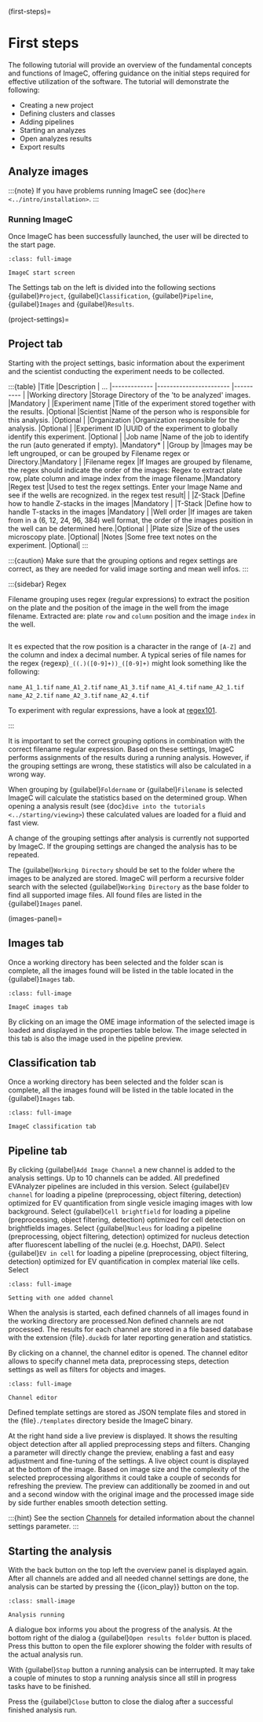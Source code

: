 (first-steps)=
# First steps

The following tutorial will provide an overview of the fundamental concepts and functions of ImageC, offering guidance on the initial steps required for effective utilization of the software.
The tutorial will demonstrate the following:

- Creating a new project
- Defining clusters and classes
- Adding pipelines
- Starting an analyzes
- Open analyzes results
- Export results


## Analyze images

:::{note}
If you have problems running ImageC see {doc}`here <../intro/installation>`.
:::

### Running ImageC

Once ImageC has been successfully launched, the user will be directed to the start page. 

```{figure} images/screenshot_start_screen.png
:class: full-image

ImageC start screen
```

The Settings tab on the left is divided into the following sections {guilabel}`Project`, {guilabel}`Classification`, {guilabel}`Pipeline`, {guilabel}`Images` and {guilabel}`Results`.

(project-settings)=
## Project tab

Starting with the project settings, basic information about the experiment and the scientist conducting the experiment needs to be collected.

:::{table}
|Title                   |Description                                                      | ...
|-------------           |-----------------------                                          |---------- |
|Working directory       |Storage Directory of the 'to be analyzed' images.                |Mandatory  |
|Experiment name         |Title of the experiment stored together with the results.        |Optional
|Scientist               |Name of the person who is responsible for this analysis.         |Optional   |
|Organization            |Organization responsible for the analysis.                       |Optional   |
|Experiment ID           |UUID of the experiment to globally identify this experiment.     |Optional   |
|Job name                |Name of the job to identify the run (auto generated if empty).   |Mandatory* |
|Group by                |Images may be left ungrouped, or can be grouped by Filename regex or Directory.|Mandatory |
|Filename regex          |If Images are grouped by filename, the regex should indicate the order of the images: Regex to extract plate row, plate column and image index from the image filename.|Mandatory
|Regex test              |Used to test the regex settings. Enter your Image Name and see if the wells are recognized. in the regex test result|   |
|Z-Stack                 |Define how to handle Z-stacks in the images                      |Mandatory  |
|T-Stack                 |Define how to handle T-stacks in the images                      |Mandatory  |
|Well order              |If images are taken from in a (6, 12, 24, 96, 384) well format, the order of the images position in the well can be determined here.|Optional |
|Plate size              |Size of the uses microscopy plate.                               |Optional|
|Notes                   |Some free text notes on the experiment.                          |Optional|
:::

:::{caution}
Make sure that the grouping options and regex settings are correct, as they are needed for valid image sorting and mean well infos.
:::

:::{sidebar} Regex

Filename grouping uses regex (regular expressions) to extract the position on the plate and the position of the image in the well from the image filename.
Extracted are: plate `row` and `column` position and the image `index` in the well.

```{image} images/regex_example.drawio.svg
``` 

It es expected that the row position is a character in the range of `[A-Z]` and the column and index a decimal number.
A typical series of file names for the regex {regexp}`_((.)([0-9]+))_([0-9]+)` might look something like the following:

`name_A1_1.tif`
`name_A1_2.tif`
`name_A1_3.tif`
`name_A1_4.tif`
`name_A2_1.tif`
`name_A2_2.tif`
`name_A2_3.tif`
`name_A2_4.tif`

To experiment with regular expressions, have a look at [regex101](https://regex101.com/).

:::

It is important to set the correct grouping options in combination with the correct filename regular expression.
Based on these settings, ImageC performs assignments of the results during a running analysis.
However, if the grouping settings are wrong, these statistics will also be calculated in a wrong way.

When grouping by {guilabel}`Foldername` or {guilabel}`Filename` is selected ImageC will calculate the statistics based on the determined group.
When opening a analysis result (see {doc}`dive into the tutorials <../starting/viewing>`) these calculated values are loaded for a fluid and fast view.

A change of the grouping settings after analysis is currently not supported by ImageC. 
If the grouping settings are changed the analysis has to be repeated.


The {guilabel}`Working Directory` should be set to the folder where the images to be analyzed are stored.
ImageC will perform a recursive folder search with the selected {guilabel}`Working Directory` as the base folder to find all supported image files.
All found files are listed in the {guilabel}`Images` panel.

(images-panel)=
## Images tab

Once a working directory has been selected and the folder scan is complete, all the images found will be listed in the table located in the {guilabel}`Images` tab.

```{figure} images/screenshot_images.png
:class: full-image

ImageC images tab
```

By clicking on an image the OME image information of the selected image is loaded and displayed in the properties table below.
The image selected in this tab is also the image used in the pipeline preview.

## Classification tab

Once a working directory has been selected and the folder scan is complete, all the images found will be listed in the table located in the {guilabel}`Images` tab.

```{figure} images/screenshot_classification.png
:class: full-image

ImageC classification tab
```

## Pipeline tab

By clicking {guilabel}`Add Image Channel` a new channel is added to the analysis settings.
Up to 10 channels can be added.
All predefined EVAnalyzer pipelines are included in this version. 
Select {guilabel}`EV channel` for loading a pipeline (preprocessing, object filtering, detection) optimized for EV quantification from single vesicle imaging images with low background. 
Select {guilabel}`Cell brightfield` for loading a pipeline (preprocessing, object filtering, detection) optimized for cell detection on brightfields images.
Select {guilabel}`Nucleus` for loading a pipeline (preprocessing, object filtering, detection) optimized for nucleus detection after fluorescent labelling of the nuclei (e.g. Hoechst, DAPI).
Select {guilabel}`EV in cell` for loading a pipeline (preprocessing, object filtering, detection) optimized for EV quantification in complex material like cells.
Select 

```{figure} images/screenshot_add_channel.png
:class: full-image

Setting with one added channel
```

When the analysis is started, each defined channels of all images found in the working directory are processed.Non defined channels are not processed.
The results for each channel are stored in a file based database with the extension {file}`.duckdb` for later reporting generation and statistics.

By clicking on a channel, the channel editor is opened.
The channel editor allows to specify channel meta data, preprocessing steps, detection settings as well as filters for objects and images.

```{figure} images/screenshot_channel_editor.png
:class: full-image

Channel editor
```


Defined template settings are stored as JSON template files and stored in the {file}`./templates` directory beside the ImageC binary.

At the right hand side a live preview is displayed.
It shows the resulting object detection after all applied preprocessing steps and filters.
Changing a parameter will directly change the preview, enabling a fast and easy adjustment and fine-tuning of the settings. A live object count is displayed at the bottom of the image.
Based on image size and the complexity of the selected preprocessing algorithms it could take a couple of seconds for refreshing the preview.
The preview can additionally be zoomed in and out and a second window with the original image and the processed image side by side further enables smooth detection setting. 

:::{hint}
See the section [Channels](channels-and-slots) for detailed information about the channel settings parameter.
:::

## Starting the analysis

With the back button on the top left the overview panel is displayed again.
After all channels are added and all needed channel settings are done, the analysis can be started by pressing the {{icon_play}} button on the top.

```{figure} images/screenshot_running.png
:class: small-image

Analysis running
```

A dialogue box informs you about the progress of the analysis.
At the bottom right of the dialog a {guilabel}`Open results folder` button is placed.
Press this button to open the file explorer showing the folder with results of the actual analysis run.

With {guilabel}`Stop` button a running analysis can be interrupted.
It may take a couple of minutes to stop a running analysis since all still in progress tasks have to be finished.

Press the {guilabel}`Close` button to close the dialog after a successful finished analysis run.

